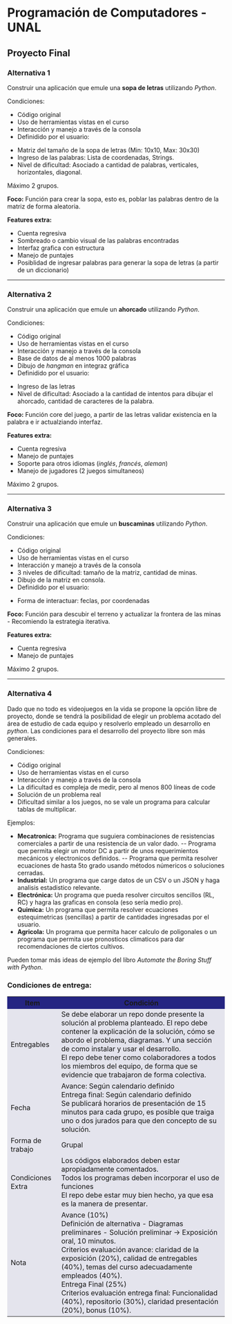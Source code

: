 # Programación de Computadores - UNAL

## Proyecto Final

### Alternativa 1
Construir una aplicación que emule una **sopa de letras** utilizando *Python*.

Condiciones:
 + Código original
 + Uso de herramientas vistas en el curso
 + Interacción y manejo a través de la consola
 + Definidido por el usuario:
  - Matriz del tamaño de la sopa de letras (Min: 10x10, Max: 30x30)
  - Ingreso de las palabras: Lista de coordenadas, Strings.
  - Nivel de dificultad: Asociado a cantidad de palabras, verticales, horizontales, diagonal.

Máximo 2 grupos.

**Foco:** Función para crear la sopa, esto es, poblar las palabras dentro de la matriz de forma aleatoria.


**Features extra:**<br>
 + Cuenta regresiva
 + Sombreado o cambio visual de las palabras encontradas
 + Interfaz grafica con estructura
 + Manejo de puntajes
 + Posiblidad de ingresar palabras para generar la sopa de letras (a partir de un diccionario)

-----

### Alternativa 2
Construir una aplicación que emule un **ahorcado** utilizando *Python*.

Condiciones:
 + Código original
 + Uso de herramientas vistas en el curso
 + Interacción y manejo a través de la consola
 + Base de datos de al menos 1000 palabras
 + Dibujo de *hangman* en integraz gráfica
 + Definidido por el usuario:
  - Ingreso de las letras
  - Nivel de dificultad: Asociado a la cantidad de intentos para dibujar el ahorcado, cantidad de caracteres de la palabra.

**Foco:** Función core del juego, a partir de las letras validar existencia en la palabra e ir actualziando interfaz.

**Features extra:**<br>
 + Cuenta regresiva
 + Manejo de puntajes
 + Soporte para otros idiomas (*inglés*, *francés*, *aleman*)
 + Manejo de jugadores (2 juegos simultaneos)

Máximo 2 grupos.

-----

### Alternativa 3
Construir una aplicación que emule un **buscaminas** utilizando *Python*.

Condiciones:
 + Código original
 + Uso de herramientas vistas en el curso
 + Interacción y manejo a través de la consola
 + 3 niveles de dificultad: tamaño de la matriz, cantidad de minas.
 + Dibujo de la matriz en consola.
 + Definidido por el usuario:
  - Forma de interactuar: feclas, por coordenadas
  
**Foco:** Función para descubir el terreno y actualizar la frontera de las minas - Recomiendo la estrategia iterativa.

**Features extra:**<br>
 + Cuenta regresiva
 + Manejo de puntajes
 

Máximo 2 grupos.

----

### Alternativa 4
Dado que no todo es videojuegos en la vida se propone la opción libre de proyecto, donde se tendrá la posibilidad de elegir un problema acotado del área de estudio de cada equipo y resolverlo empleado un desarrollo en *python*. Las condiciones para el desarrollo del proyecto libre son más generales.

Condiciones:
 + Código original
 + Uso de herramientas vistas en el curso
 + Interacción y manejo a través de la consola
 + La dificultad es compleja de medir, pero al menos 800 líneas de code
 + Solución de un problema real
 + Dificultad similar a los juegos, no se vale un programa para calcular tablas de multiplicar.

Ejemplos:
 + **Mecatronica:** Programa que suguiera combinaciones de resistencias comerciales a partir de una resistencia de un valor dado. -- Programa que permita elegir un motor DC a partir de unos requerimientos mecánicos y electronicos definidos. -- Programa que permita resolver ecuaciones de hasta 5to grado usando métodos númericos o soluciones cerradas.
 + **Industrial:** Un programa que carge datos de un CSV o un JSON y haga analisis estadistico relevante.
 + **Electrónica:** Un programa que pueda resolver circuitos sencillos (RL, RC) y hagra las graficas en consola (eso sería medio pro).
 + **Quimica:** Un programa que permita resolver ecuaciones estequimetricas (sencillas) a partir de cantidades ingresadas por el usuario.
 + **Agricola:** Un programa que permita hacer calculo de poligonales o un programa que permita use pronosticos climaticos para dar recomendaciones de ciertos cultivos.

 Pueden tomar más ideas de ejemplo del libro *Automate the Boring Stuff with Python*.


 ### Condiciones de entrega:

<table cellspacing="1" bgcolor="">
	<tr bgcolor="#252582">
		<th><b>Item</b></th>
    <th><b>Condición</b></th>
	</tr>
	<tr style="text-align: left; vertical-align: middle;" bgcolor="#e4e4ed">
		<td style="color:#141414">Entregables</td>
    <td style="color:#141414">Se debe elaborar un repo donde presente la solución al  problema planteado. El repo debe contener la explicación de la solución, cómo se abordo el problema, diagramas. Y una sección de como instalar y usar el desarrollo.<br>
    El repo debe tener como colaboradores a todos los miembros del equipo, de forma que se evidencie que trabajaron de forma colectiva.
    </td>
	</tr>
  <tr style="text-align: left; vertical-align: middle;" bgcolor="#e4e4ed">
    <td style="color:#141414">Fecha</td>
    <td style="color:#141414">Avance: Según calendario definido <br> Entrega final: Según calendario definido<br> Se publicará horarios de presentación de 15 minutos para cada grupo, es posible que traiga uno o dos jurados para que den concepto de su solución.</td>
	</tr>
  <tr style="text-align: left; vertical-align: middle;" bgcolor="#e4e4ed">
    <td style="color:#141414">Forma de trabajo</td>
    <td style="color:#141414">Grupal</td>
	</tr>
  <tr style="text-align: left; vertical-align: middle;" bgcolor="#e4e4ed">
    <td style="color:#141414">Condiciones Extra</td>
    <td style="color:#141414">
    Los códigos elaborados deben estar apropiadamente comentados.<br>
    Todos los programas deben incorporar el uso de funciones<br>
    El repo debe estar muy bien hecho, ya que esa es la manera de presentar.</td>
	</tr>
  <tr style="text-align: left; vertical-align: middle;" bgcolor="#e4e4ed">
    <td style="color:#141414">Nota</td>
    <td style="color:#141414">
    Avance (10%) <br>
    Definición de alternativa - Diagramas preliminares - Solución preliminar -> Exposición oral, 10 minutos. <br>
    Criterios evaluación avance: claridad de la exposición (20%), calidad de entregables (40%), temas del curso adecuadamente empleados (40%). <br>
    Entrega Final (25%) <br>
    Criterios evaluación entrega final: Funcionalidad (40%), repositorio (30%), claridad presentación (20%), bonus (10%).
    </td>
	</tr>
</table>

